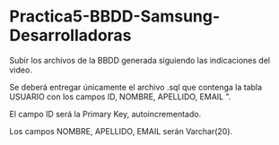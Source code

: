 # Practica5-BBDD-Samsung-Desarrolladoras

Subir los archivos de la BBDD generada siguiendo las indicaciones del video.

Se deberá entregar únicamente el archivo .sql que contenga la tabla USUARIO con los campos ID, NOMBRE, APELLIDO, EMAIL ”.


El campo ID será la Primary Key, autoincrementado.


Los campos NOMBRE, APELLIDO, EMAIL serán Varchar(20).
